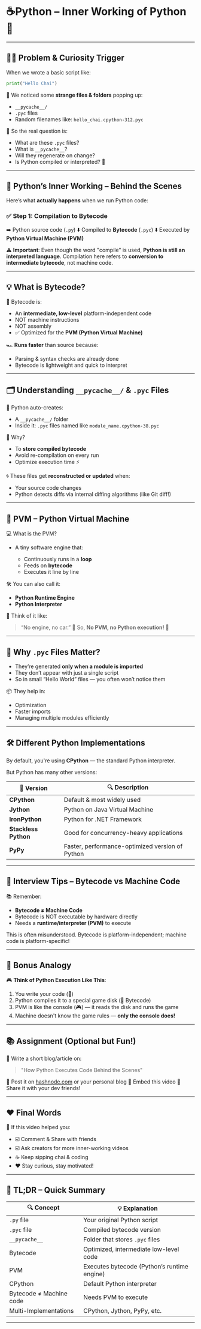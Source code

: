 

# ☕Python – Inner Working of Python 🐍
---

## 👨‍💻 Problem & Curiosity Trigger

When we wrote a basic script like:

```python
print("Hello Chai")
```

👀 We noticed some **strange files & folders** popping up:

* `__pycache__/`
* `.pyc` files
* Random filenames like: `hello_chai.cpython-312.pyc`

🧠 So the real question is:

* What are these `.pyc` files?
* What is `__pycache__`?
* Will they regenerate on change?
* Is Python compiled or interpreted? 🤔

---

## 🔧 Python’s Inner Working – Behind the Scenes

Here’s what **actually happens** when we run Python code:

### ✅ Step 1: Compilation to Bytecode

➡️ Python source code (`.py`)
⬇️ Compiled to **Bytecode** (`.pyc`)
⬇️ Executed by **Python Virtual Machine (PVM)**

⚠️ **Important**:
Even though the word "compile" is used, **Python is still an interpreted language**. Compilation here refers to **conversion to intermediate bytecode**, not machine code.

---

## 💡 What is Bytecode?

🧾 Bytecode is:

* An **intermediate, low-level** platform-independent code
* NOT machine instructions
* NOT assembly
* ✅ Optimized for the **PVM (Python Virtual Machine)**

🏎️ **Runs faster** than source because:

* Parsing & syntax checks are already done
* Bytecode is lightweight and quick to interpret

---

## 🗂️ Understanding `__pycache__/` & `.pyc` Files

📁 Python auto-creates:

* A `__pycache__/` folder
* Inside it: `.pyc` files named like `module_name.cpython-38.pyc`

📌 Why?

* To **store compiled bytecode**
* Avoid re-compilation on every run
* Optimize execution time ⚡

🌀 These files get **reconstructed or updated** when:

* Your source code changes
* Python detects diffs via internal diffing algorithms (like Git diff!)

---

## 🤖 PVM – Python Virtual Machine

💻 What is the PVM?

* A tiny software engine that:

  * Continuously runs in a **loop**
  * Feeds on **bytecode**
  * Executes it line by line

🛠️ You can also call it:

* **Python Runtime Engine**
* **Python Interpreter**

💬 Think of it like:

> “No engine, no car.” 🚗 So, **No PVM, no Python execution!** 🧠

---

## 🚀 Why `.pyc` Files Matter?

* They’re generated **only when a module is imported**
* They don’t appear with just a single script
* So in small “Hello World” files — you often won’t notice them

📦 They help in:

* Optimization
* Faster imports
* Managing multiple modules efficiently

---

## 🛠️ Different Python Implementations

By default, you're using **CPython** — the standard Python interpreter.

But Python has many other versions:

| 🧪 Version           | 🔍 Description                                  |
| -------------------- | ----------------------------------------------- |
| **CPython**          | Default & most widely used                      |
| **Jython**           | Python on Java Virtual Machine                  |
| **IronPython**       | Python for .NET Framework                       |
| **Stackless Python** | Good for concurrency-heavy applications         |
| **PyPy**             | Faster, performance-optimized version of Python |

---

## 🧠 Interview Tips – Bytecode vs Machine Code

📚 Remember:

* **Bytecode ≠ Machine Code**
* Bytecode is NOT executable by hardware directly
* Needs a **runtime/interpreter (PVM)** to execute

This is often misunderstood. Bytecode is platform-independent; machine code is platform-specific!

---

## 📝 Bonus Analogy

🎮 **Think of Python Execution Like This**:

1. You write your code (🎨)
2. Python compiles it to a special game disk (📀 Bytecode)
3. PVM is like the console (🎮) — it reads the disk and runs the game
4. Machine doesn't know the game rules — **only the console does!**

---

## 📚 Assignment (Optional but Fun!)

📝 Write a short blog/article on:

> "How Python Executes Code Behind the Scenes"

🔗 Post it on [hashnode.com](https://hashnode.com) or your personal blog
🎥 Embed this video
📣 Share it with your dev friends!

---

## ❤️ Final Words

💬 If this video helped you:

* ☑️ Comment & Share with friends
* ☑️ Ask creators for more inner-working videos
* ☕ Keep sipping chai & coding
* ❤️ Stay curious, stay motivated!

---

## 🔁 TL;DR – Quick Summary

| 🔍 Concept              | 💡 Explanation                              |
| ----------------------- | ------------------------------------------- |
| `.py` file              | Your original Python script                 |
| `.pyc` file             | Compiled bytecode version                   |
| `__pycache__`           | Folder that stores `.pyc` files             |
| Bytecode                | Optimized, intermediate low-level code      |
| PVM                     | Executes bytecode (Python’s runtime engine) |
| CPython                 | Default Python interpreter                  |
| Bytecode ≠ Machine code | Needs PVM to execute                        |
| Multi-Implementations   | CPython, Jython, PyPy, etc.                 |

---